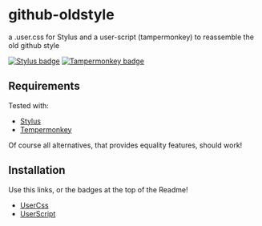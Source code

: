 # github-oldstyle
a .user.css for Stylus and a user-script (tampermonkey) to reassemble the old github style

[![Stylus badge](https://img.shields.io/badge/Install%20directly%20with-Stylus-116b59.svg?longCache=true&style=flat)](https://raw.githubusercontent.com/Mai-Lapyst/github-oldstyle/master/github-oldstyle.user.css)
[![Tampermonkey badge](https://img.shields.io/badge/Install%20directly%20with-Tampermonkey-black.svg?longCache=true&style=flat)](https://raw.githubusercontent.com/Mai-Lapyst/github-oldstyle/master/github-oldstyle.user.js)

## Requirements

Tested with:
- [Stylus](https://github.com/openstyles/stylus)
- [Tempermonkey](https://github.com/Tampermonkey/tampermonkey)

Of course all alternatives, that provides equality features, should work!

## Installation

Use this links, or the badges at the top of the Readme!
- [UserCss](https://raw.githubusercontent.com/Mai-Lapyst/github-oldstyle/master/github-oldstyle.user.css)
- [UserScript](https://raw.githubusercontent.com/Mai-Lapyst/github-oldstyle/master/github-oldstyle.user.js)
